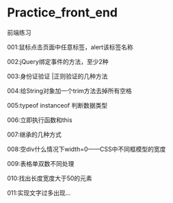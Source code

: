 # Practice_front_end
前端练习 

001:鼠标点击页面中任意标签，alert该标签名称

002:jQuery绑定事件的方法，至少2种

003:身份证验证 |正则验证的几种方法

004:给String对象加一个trim方法去掉所有空格

005:typeof instanceof 判断数据类型

006:立即执行函数和this

007:继承的几种方式

008:空div什么情况下width=0——CSS中不同框模型的宽度

009:表格单双数不同处理

010:找出长度宽度大于50的元素

011:实现文字过多出现...

